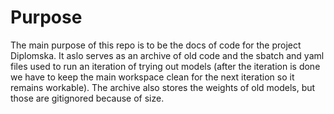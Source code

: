 # Purpose
The main purpose of this repo is to be the docs of code for the project Diplomska.
It aslo serves as an archive of old code and the sbatch and yaml files used to run an iteration of trying out models 
(after the iteration is done we have to keep the main workspace clean for the next iteration so it remains workable).
The archive also stores the weights of old models, but those are gitignored because of size.